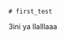                                                                                        # first_test
3ini ya llalllaaa
